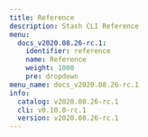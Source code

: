 ```yaml
---
title: Reference
description: Stash CLI Reference
menu:
  docs_v2020.08.26-rc.1:
    identifier: reference
    name: Reference
    weight: 1000
    pre: dropdown
menu_name: docs_v2020.08.26-rc.1
info:
  catalog: v2020.08.26-rc.1
  cli: v0.10.0-rc.1
  version: v2020.08.26-rc.1
---
```


